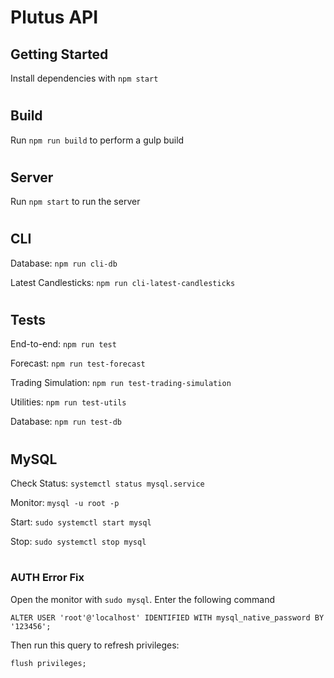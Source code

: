 # Plutus API

## Getting Started

Install dependencies with `npm start`

#
## Build

Run `npm run build` to perform a gulp build

#
## Server

Run `npm start` to run the server

#
## CLI

Database:  `npm run cli-db`

Latest Candlesticks:  `npm run cli-latest-candlesticks`

#
## Tests

End-to-end: `npm run test`

Forecast: `npm run test-forecast`

Trading Simulation: `npm run test-trading-simulation`

Utilities: `npm run test-utils`

Database: `npm run test-db`


#
## MySQL

Check Status: `systemctl status mysql.service`

Monitor: `mysql -u root -p`

Start: `sudo systemctl start mysql`

Stop: `sudo systemctl stop mysql`

#
### AUTH Error Fix

Open the monitor with `sudo mysql`. Enter the following command

`ALTER USER 'root'@'localhost' IDENTIFIED WITH mysql_native_password BY '123456';`


Then run this query to refresh privileges:

`flush privileges;`